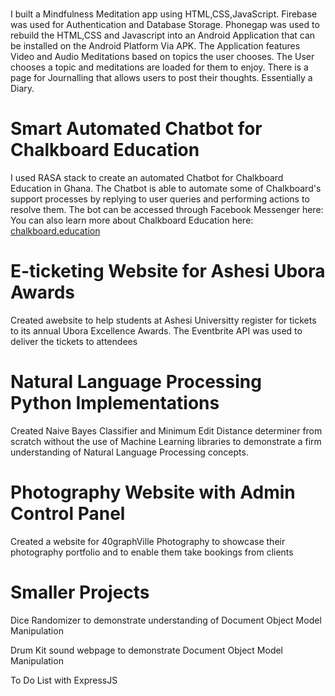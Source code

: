 <div class="row">
          <div class="card col-lg-3">
            <h1></h1>
              <p>I built a Mindfulness Meditation app using HTML,CSS,JavaScript. Firebase was used for Authentication and Database Storage. Phonegap
                was used to rebuild the HTML,CSS and Javascript into an Android Application that can be installed on the Android Platform Via APK.
                The Application features Video and Audio Meditations based on topics the user chooses. The User chooses a topic and meditations are loaded for
                them to enjoy. There is a page for Journalling that allows users to post their thoughts. Essentially a Diary.
              </p>
          </div>
          <div class="card col-lg-3">
            <h1>Smart Automated Chatbot for Chalkboard Education</h1>
            <p>I used RASA stack to create an automated Chatbot for Chalkboard Education in Ghana. The Chatbot is able to automate some of Chalkboard's support processes
              by replying to user queries and performing actions to resolve them. The bot can be accessed through Facebook Messenger here: You can also learn more about
            Chalkboard Education here: <a href="https://www.chalkboard.education">chalkboard.education</a></p>
          </div>
    <div class="card col-lg-3">
          <h1>E-ticketing Website for Ashesi Ubora Awards</h1>
          <p>Created awebsite to help students at Ashesi Universitty register for tickets to its annual Ubora Excellence Awards. The Eventbrite API was used to
            deliver the tickets to attendees
          </p>
        </div>
        </div>
      </div>
      
<div class="row">
  <div class="card col-lg-3">
    <h1>Natural Language Processing Python Implementations</h1>
      <p>Created Naive Bayes Classifier and Minimum Edit Distance determiner from scratch without the use of Machine
Learning libraries to demonstrate a firm understanding of Natural Language Processing concepts.</p>
  </div>
  <div class="card col-lg-3">
    <h1>Photography Website with Admin Control Panel</h1>
      <p>Created a website for 40graphVille Photography to showcase their photography portfolio and to enable them take bookings from clients</p>
  </div>
  <div class="card col-lg-3">
    <h1>Smaller Projects</h1>
    <p>Dice Randomizer to demonstrate understanding of Document Object Model Manipulation<p>
      <p>Drum Kit sound webpage to demonstrate Document Object Model Manipulation<p>
        <p>To Do List with ExpressJS<p>
  </div>